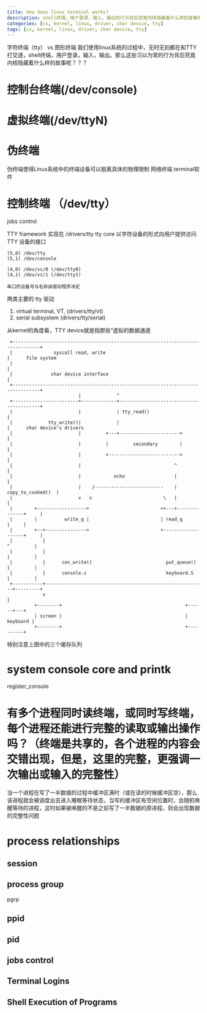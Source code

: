 ```yaml
---
title: How does linux terminal works? 
description: shell终端，用户登录，输入，输出的行为背后究竟内核隐藏着什么样的故事呢?
categories: [cs, kernel, linux, driver, char device, tty]
tags: [cs, kernel, linux, driver, char device, tty]
---
```


字符终端（tty） vs 图形终端
我们使用linux系统的过程中，无时无刻都在和TTY打交道，shell终端，用户登录，输入，输出。那么这些习以为常的行为背后究竟内核隐藏着什么样的故事呢？？？

# 控制台终端(/dev/console)
# 虚拟终端(/dev/ttyN)

# 伪终端
伪终端使得Linux系统中的终端设备可以脱离具体的物理限制
网络终端
terminal软件


# 控制终端 （/dev/tty）
jobs control

TTY framework 实现在 /drivers/tty
tty core 以字符设备的形式向用户提供访问 TTY 设备的接口
```
(5,0) /dev/tty 
(5,1) /dev/console

(4,0) /dev/vc/0 (/dev/tty0)
(4,1) /dev/vc/1 (/dev/tty1)

串口的设备号与名称由驱动程序决定
```



两类主要的 tty 驱动
1. virtual terminal, VT, (drivers/tty/vt)
2. serial subsystem (drivers/tty/serial)



从kernel的角度看，TTY device就是指那些“虚拟的数据通道



     +--------------------------------------------------------------------------------+
     |               syscall read, write                                              |      file system
     |                                                                                |
     |              char device interface                                             |
     +--------------------------------------------------------------------------------+
                              |             ^
     +------------------------+-------------+-----------------------------------------+
     |                        |             | tty_read()                              |
     |             tty_write()|             |                                         |      char device's drivers
     |                        |         +---+----------------------+                  |
     |                        |         |         secondary        |                  |
     |                        |         +--------------------------+                  |
     |                        |                                  ^                    |
     |                        |            echo                  |                    |
     |                        |    /-------------------------    |  copy_to_cooked()  |
     |                        v   v                          \   |                    |
     |        +------------------+                          ++---+--------------+     |
     |        |          write_q |                          | read_q            |     |
     |        +--+---------------+                          +-------------------+     |
     |           |                                                          ^         |
     |           |                                                          |         |
     |           |      con_write()                           put_queue()   |         |
     |           |      console.c                             keyboard.S    |         |
     +-----------+----------------------------------------------------------+---------+
                 v                                                          |
              +--------+                                             +------+---+
              | screen |                                             | keyboard |
              +--------+                                             +----------+


特别注意上图中的三个缓存队列

# system console core and printk
register_console

# 有多个进程同时读终端，或同时写终端，每个进程还能进行完整的读取或输出操作吗？（终端是共享的，各个进程的内容会交错出现，但是，这里的完整，更强调一次输出或输入的完整性）
当一个进程在写了一半数据的过程中缓冲区满时（或在读的时候缓冲区空），那么该进程就会被调度出去进入睡眠等待状态，当写的缓冲区有空闲位置时，会随机唤醒等待的进程，这时如果被唤醒的不是之前写了一半数据的原进程，则会出现数据的完整性问题
# process relationships
## session
## process group
pgrp
## ppid
## pid

## jobs control

##  Terminal Logins
## Shell Execution of Programs
